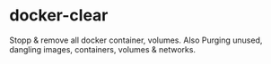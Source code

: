 # docker-clear
Stopp &amp; remove all docker container, volumes. Also Purging unused, dangling images, containers, volumes &amp; networks.

